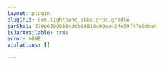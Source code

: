 ```yaml
---
layout: plugin
pluginId: com.lightbend.akka.grpc.gradle
jarSha1: 379e65908b8cd6b98818a99ae424e59f47e9dde4
isJarAvailable: true
error: NONE
violations: []

---
```

